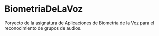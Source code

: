 # BiometriaDeLaVoz

Poryecto de la asignatura de Aplicaciones de Biometría de la Voz para el reconocimiento de grupos de audios.
